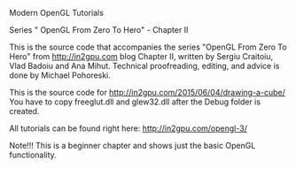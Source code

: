 Modern OpenGL Tutorials

Series " OpenGL From Zero To Hero" - Chapter II

This is the source code that accompanies the series "OpenGL From Zero To Hero" from http://in2gpu.com blog Chapter II, written by Sergiu Craitoiu, Vlad Badoiu and Ana Mihut. Technical proofreading, editing, and advice is done by Michael Pohoreski.

This is the source code for http://in2gpu.com/2015/06/04/drawing-a-cube/
You have to copy freeglut.dll and glew32.dll after the Debug folder is created.

All tutorials can be found right here: http://in2gpu.com/opengl-3/

Note!!! This is a beginner chapter and shows just the basic OpenGL functionality.
